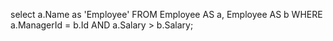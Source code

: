 select
a.Name as 'Employee'
FROM
Employee AS a,
Employee AS b
WHERE
a.ManagerId = b.Id
AND a.Salary > b.Salary;